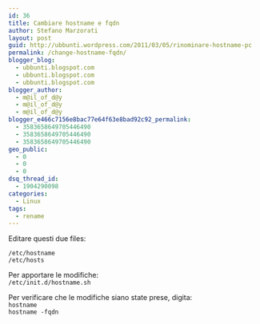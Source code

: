 ```yaml
---
id: 36
title: Cambiare hostname e fqdn
author: Stefano Marzorati
layout: post
guid: http://ubbunti.wordpress.com/2011/03/05/rinominare-hostname-pc
permalink: /change-hostname-fqdn/
blogger_blog:
  - ubbunti.blogspot.com
  - ubbunti.blogspot.com
  - ubbunti.blogspot.com
blogger_author:
  - m@il_of_d@y
  - m@il_of_d@y
  - m@il_of_d@y
blogger_e466c7156e8bac77e64f63e8bad92c92_permalink:
  - 3583658649705446490
  - 3583658649705446490
  - 3583658649705446490
geo_public:
  - 0
  - 0
  - 0
dsq_thread_id:
  - 1904290098
categories:
  - Linux
tags:
  - rename
---
```

Editare questi due files:

`/etc/hostname`  
`/etc/hosts`

Per apportare le modifiche:  
`/etc/init.d/hostname.sh`

Per verificare che le modifiche siano state prese, digita:  
`hostname`  
`hostname -fqdn`